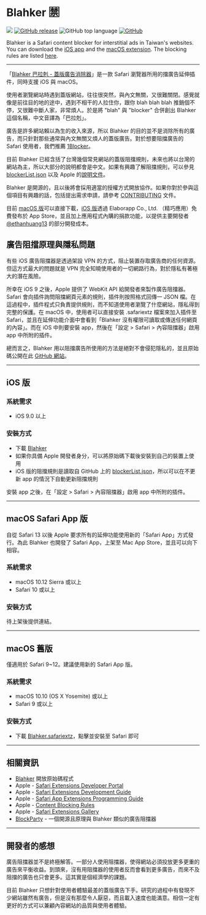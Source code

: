 # Blahker 🈲
![](https://travis-ci.org/ethanhuang13/blahker.svg?branch=master) [![GitHub release](https://img.shields.io/github/release/ethanhuang13/blahker.svg)](https://itunes.apple.com/tw/app/blahker-ba-la-ke-gai-ban-guang/id1182699267?mt=8&at=1l3vpBq&pt=99170802&ct=readme) ![GitHub top language](https://img.shields.io/github/languages/top/ethanhuang13/blahker.svg) [![GitHub](https://img.shields.io/github/license/ethanhuang13/blahker.svg)](https://github.com/ethanhuang13/blahker/blob/master/LICENSE) 

Blahker is a Safari content blocker for interstitial ads in Taiwan's websites. You can download the [iOS app](https://itunes.apple.com/tw/app/blahker-ba-la-ke-gai-ban-guang/id1182699267?mt=8&at=1l3vpBq&pt=99170802&ct=readme) and the [macOS extension](https://github.com/ethanhuang13/blahker/blob/master/Blahker.safariextz). The blocking rules are listed [here](https://github.com/ethanhuang13/blahker/blob/master/Blahker.safariextension/blockerList.json).

---

「[Blahker 巴拉剋 - 蓋版廣告消除器](https://github.com/ethanhuang13/blahker)」是一款 Safari 瀏覽器所用的擋廣告延伸插件，同時支援 iOS 與 macOS。

使用者瀏覽網站時遇到蓋版網站，往往很突然，與內文無關，又很難關閉。感覺就像是前往目的地的途中，遇到不相干的人拉住你，跟你 blah blah blah 推銷個不停，又很難中斷人家，非常煩人。於是將 "blah" 與 "blocker" 合併創出 Blahker 這個名稱，中文音譯為「巴拉剋」。

廣告是許多網站賴以為生的收入來源，所以 Blahker 的目的並不是消除所有的廣告，而只針對那些通常與內文無關又煩人的蓋版廣告。對於想要阻擋廣告的 Safari 使用者，我們推薦 [1Blocker](https://1blocker.com)。

目前 Blahker 已經含括了台灣幾個常見網站的蓋版阻擋規則，未來也將以台灣的網站為主，所以大部分的說明都會是中文。如果有興趣了解阻擋規則，可以參見 [blockerList.json](https://github.com/ethanhuang13/blahker/blob/master/Blahker.safariextension/blockerList.json) 以及 Apple 的[說明文件](https://developer.apple.com/library/content/documentation/Extensions/Conceptual/ContentBlockingRules/CreatingRules/CreatingRules.html#//apple_ref/doc/uid/TP40016265-CH2-SW1)。

Blahker 是開源的，且以後將會採用適當的授權方式開放協作。如果你對於參與這個項目有興趣的話，包括提出需求申請，請參考 [CONTRIBUTING](https://github.com/ethanhuang13/blahker/blob/master/CONTRIBUTING.md) 文件。

目前 [macOS 版](https://github.com/ethanhuang13/blahker/blob/master/Blahker.safariextz)可以直接下載，[iOS 版](https://itunes.apple.com/tw/app/blahker-ba-la-ke-gai-ban-guang/id1182699267?mt=8&at=1l3vpBq&pt=99170802&ct=readme)透過 Elaborapp Co., Ltd. （精巧應用）免費發布於 App Store，並且加上應用程式內購的捐款功能，以提供主要開發者 [@ethanhuang13](https://twitter.com/ethanhuang13) 的部分開發成本。

## 廣告阻擋原理與隱私問題

有些 iOS 廣告阻擋器是透過架設 VPN 的方式，阻止裝置存取廣告商的任何資源。但這方式最大的問題就是 VPN 完全知曉使用者的一切網路行為，對於隱私有著極大的潛在風險。

所幸在 iOS 9 之後，Apple 提供了 WebKit API 給開發者來製作廣告阻擋器。Safari 會向插件詢問阻擋網頁元素的規則，插件則按照格式回傳一 JSON 檔。在這過程中，插件程式只負責提供規則，而不知道使用者瀏覽了什麼網站，隱私得到完整的保護。在 macOS 中，使用者可以直接安裝 .safariextz 檔案來加入插件至 Safari，並且在延伸功能介面中會看到「Blahker 沒有權限可讀取或傳送任何網頁的內容」。而在 iOS 中則要安裝 app，然後在「設定 > Safari > 內容阻擋器」啟用 app 中所附的插件。

總而言之，Blahker 用以阻擋廣告所使用的方法是絕對不會侵犯隱私的，並且原始碼公開在此 [GitHub 網站](https://github.com/ethanhuang13/blahker)。

---

## iOS 版

### 系統需求
- iOS 9.0 以上

### 安裝方式

- 下載 [Blahker](https://itunes.apple.com/tw/app/blahker-ba-la-ke-gai-ban-guang/id1182699267?mt=8&at=1l3vpBq&pt=99170802&ct=readme)
- 如果你具備 Apple 開發者身分，可以將原始碼下載後安裝到自己的裝置上使用
- iOS 版的阻擋規則是讀取自 GitHub 上的 [blockerList.json](https://github.com/ethanhuang13/blahker/blob/master/Blahker.safariextension/blockerList.json)，所以可以在不更新 app 的情況下自動更新阻擋規則

安裝 app 之後，在「設定 > Safari > 內容阻擋器」啟用 app 中所附的插件。

---

## macOS Safari App 版

自從 Safari 13 以後 Apple 要求所有的延伸功能使用新的「Safari App」方式發行。為此 Blahker 也開發了 Safari App，上架至 Mac App Store，並且可以向下相容。

### 系統需求

- macOS 10.12 Sierra 或以上
- Safari 10 或以上

### 安裝方式

待上架後提供連結。

---

## macOS 舊版

僅適用於 Safari 9~12。建議使用新的 Safari App 版。

### 系統需求
- macOS 10.10 (OS X Yosemite) 或以上
- Safari 9 或以上

### 安裝方式
- 下載 [Blahker.safariextz](https://github.com/ethanhuang13/blahker/blob/master/Blahker.safariextz)，點擊並安裝至 Safari 即可

---
## 相關資訊

- [Blahker](https://github.com/ethanhuang13/blahker) 開放原始碼程式
- Apple - [Safari Extensions Developer Portal](https://developer.apple.com/safari/extensions/)
- Apple - [Safari Extensions Development Guide](https://developer.apple.com/library/content/documentation/Tools/Conceptual/SafariExtensionGuide/Introduction/Introduction.html)
- Apple - [Safari App Extensions Programming Guide](https://developer.apple.com/library/prerelease/content/documentation/NetworkingInternetWeb/Conceptual/SafariAppExtension_PG/)
- Apple - [Content Blocking Rules](https://developer.apple.com/library/content/documentation/Extensions/Conceptual/ContentBlockingRules/CreatingRules/CreatingRules.html#//apple_ref/doc/uid/TP40016265-CH2-SW1)
- Apple - [Safari Extensions Gallery](https://safari-extensions.apple.com)
- [BlockParty](https://github.com/krishkumar/BlockParty) - 一個開源且原理與 Blahker 類似的廣告阻擋器

---
## 開發者的感想
廣告阻擋器並不是終極解答。一部分人使用阻擋器，使得網站必須投放更多更重的廣告來平衡收益。到頭來，沒有用阻擋器的使用者反而會看到更多廣告，而來不及阻擋的廣告也只會更多。這其實是個經濟學的課題。

目前 Blahker 只想針對使用者體驗最差的蓋版廣告下手。研究的過程中有發現不少網站雖然有廣告，但是沒有那麼令人厭惡，而且載入速度也能滿意。相信一定有更好的方式可以兼顧內容網站的品質與使用者體驗。
